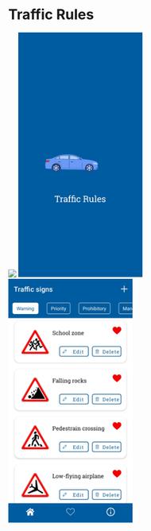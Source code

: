 # Traffic Rules

<img src="images/traffic.gif" width = "255"> <img src="images/image_1.jpg" width = "250"> <img src="images/image_2.jpg" width = "250">

